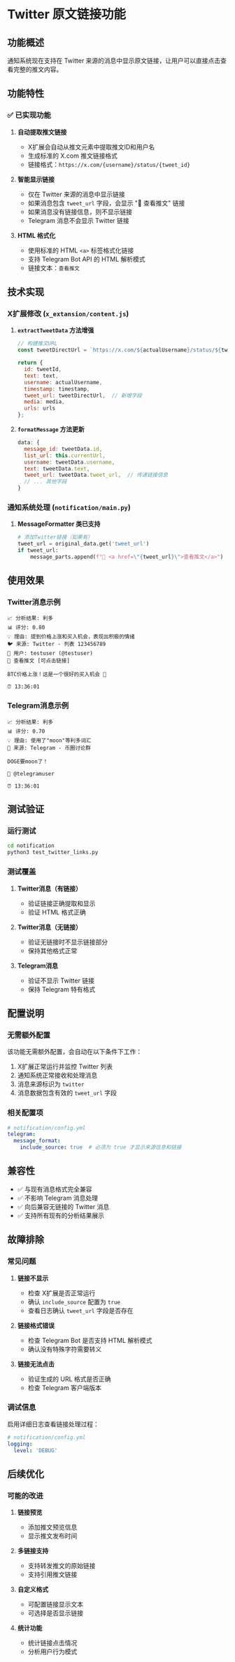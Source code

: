 # Twitter 原文链接功能

## 功能概述

通知系统现在支持在 Twitter 来源的消息中显示原文链接，让用户可以直接点击查看完整的推文内容。

## 功能特性

### ✅ 已实现功能

1. **自动提取推文链接**
   - X扩展会自动从推文元素中提取推文ID和用户名
   - 生成标准的 X.com 推文链接格式
   - 链接格式：`https://x.com/{username}/status/{tweet_id}`

2. **智能显示链接**
   - 仅在 Twitter 来源的消息中显示链接
   - 如果消息包含 `tweet_url` 字段，会显示 "🔗 查看推文" 链接
   - 如果消息没有链接信息，则不显示链接
   - Telegram 消息不会显示 Twitter 链接

3. **HTML 格式化**
   - 使用标准的 HTML `<a>` 标签格式化链接
   - 支持 Telegram Bot API 的 HTML 解析模式
   - 链接文本：`查看推文`

## 技术实现

### X扩展修改 (`x_extansion/content.js`)

1. **`extractTweetData` 方法增强**
   ```javascript
   // 构建推文URL
   const tweetDirectUrl = `https://x.com/${actualUsername}/status/${tweetId}`;
   
   return {
     id: tweetId,
     text: text,
     username: actualUsername,
     timestamp: timestamp,
     tweet_url: tweetDirectUrl,  // 新增字段
     media: media,
     urls: urls
   };
   ```

2. **`formatMessage` 方法更新**
   ```javascript
   data: {
     message_id: tweetData.id,
     list_url: this.currentUrl,
     username: tweetData.username,
     text: tweetData.text,
     tweet_url: tweetData.tweet_url,  // 传递链接信息
     // ... 其他字段
   }
   ```

### 通知系统处理 (`notification/main.py`)

1. **MessageFormatter 类已支持**
   ```python
   # 添加Twitter链接（如果有）
   tweet_url = original_data.get('tweet_url')
   if tweet_url:
       message_parts.append(f"🔗 <a href=\"{tweet_url}\">查看推文</a>")
   ```

## 使用效果

### Twitter消息示例

```
📈 分析结果: 利多
📊 评分: 0.80
💡 理由: 提到价格上涨和买入机会，表现出积极的情绪
🐦 来源: Twitter - 列表 123456789
👤 用户: testuser (@testuser)
🔗 查看推文 [可点击链接]

BTC价格上涨！这是一个很好的买入机会 🚀

⏰ 13:36:01
```

### Telegram消息示例

```
📈 分析结果: 利多
📊 评分: 0.70
💡 理由: 使用了"moon"等利多词汇
📱 来源: Telegram - 币圈讨论群

DOGE要moon了！

👤 @telegramuser

⏰ 13:36:01
```

## 测试验证

### 运行测试

```bash
cd notification
python3 test_twitter_links.py
```

### 测试覆盖

1. **Twitter消息（有链接）**
   - 验证链接正确提取和显示
   - 验证 HTML 格式正确

2. **Twitter消息（无链接）**
   - 验证无链接时不显示链接部分
   - 保持其他格式正常

3. **Telegram消息**
   - 验证不显示 Twitter 链接
   - 保持 Telegram 特有格式

## 配置说明

### 无需额外配置

该功能无需额外配置，会自动在以下条件下工作：

1. X扩展正常运行并监控 Twitter 列表
2. 通知系统正常接收和处理消息
3. 消息来源标识为 `twitter`
4. 消息数据包含有效的 `tweet_url` 字段

### 相关配置项

```yaml
# notification/config.yml
telegram:
  message_format:
    include_source: true  # 必须为 true 才显示来源信息和链接
```

## 兼容性

- ✅ 与现有消息格式完全兼容
- ✅ 不影响 Telegram 消息处理
- ✅ 向后兼容无链接的 Twitter 消息
- ✅ 支持所有现有的分析结果展示

## 故障排除

### 常见问题

1. **链接不显示**
   - 检查 X扩展是否正常运行
   - 确认 `include_source` 配置为 `true`
   - 查看日志确认 `tweet_url` 字段是否存在

2. **链接格式错误**
   - 检查 Telegram Bot 是否支持 HTML 解析模式
   - 确认没有特殊字符需要转义

3. **链接无法点击**
   - 验证生成的 URL 格式是否正确
   - 检查 Telegram 客户端版本

### 调试信息

启用详细日志查看链接处理过程：

```yaml
# notification/config.yml
logging:
  level: 'DEBUG'
```

## 后续优化

### 可能的改进

1. **链接预览**
   - 添加推文预览信息
   - 显示推文发布时间

2. **多链接支持**
   - 支持转发推文的原始链接
   - 支持引用推文链接

3. **自定义格式**
   - 可配置链接显示文本
   - 可选择是否显示链接

4. **统计功能**
   - 统计链接点击情况
   - 分析用户行为模式 